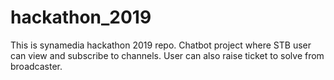 # hackathon_2019
This is synamedia hackathon 2019 repo. Chatbot project where STB user can view and subscribe to channels. User can also raise ticket to solve from broadcaster. 
